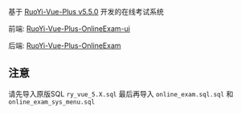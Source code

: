 基于 [RuoYi-Vue-Plus v5.5.0](https://github.com/dromara/RuoYi-Vue-Plus/releases/tag/v5.5.0) 开发的在线考试系统

前端: [RuoYi-Vue-Plus-OnlineExam-ui](https://github.com/eezd/RuoYi-Vue-Plus-OnlineExam-ui)

后端: [RuoYi-Vue-Plus-OnlineExam](https://github.com/eezd/RuoYi-Vue-Plus-OnlineExam)

## 注意

请先导入原版SQL `ry_vue_5.X.sql` 最后再导入 `online_exam.sql.sql` 和 `online_exam_sys_menu.sql`
